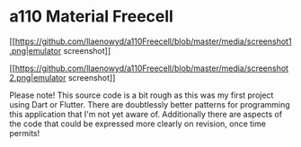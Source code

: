 # a110 Material Freecell

[[https://github.com/llaenowyd/a110Freecell/blob/master/media/screenshot1.png|emulator screenshot]]

[[https://github.com/llaenowyd/a110Freecell/blob/master/media/screenshot2.png|emulator screenshot]]

Please note! This source code is a bit rough as this was my
first project using Dart or Flutter. There are doubtlessly
better patterns for programming this application that I'm
not yet aware of. Additionally there are aspects of the code
that could be expressed more clearly on revision, once time
permits!

